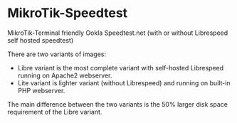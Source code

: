 # MikroTik-Speedtest
MikroTik-Terminal friendly Ookla Speedtest.net (with or without Librespeed self hosted speedtest)

There are two variants of images:
- Libre variant is the most complete variant with self-hosted Librespeed running on Apache2 webserver.
- Lite variant is lighter variant (without Librespeed) and running on built-in PHP webserver.

The main difference between the two variants is the 50% larger disk space requirement of the Libre variant.
